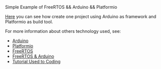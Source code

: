 Simple Example of FreeRTOS && Arduino && Platformio

[Here](https://github.com/robsonoduarte/learn-arduino/tree/master/platformio) you can see how create one project using Arduino as framework and Platformio as build tool.

For more information about others technology used, see:

* [Arduino](https://www.arduino.cc/)
* [Platformio](https://platformio.org/)
* [FreeRTOS](https://www.freertos.org/)
* [FreeRTOS & Arduino](https://github.com/feilipu/Arduino_FreeRTOS_Library)
* [Tutorial Used to Coding](https://feilipu.me/2015/11/24/arduino_freertos/)
